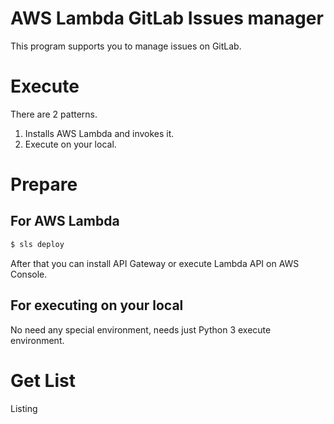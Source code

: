 # AWS Lambda GitLab Issues manager
This program supports you to manage issues on GitLab.

# Execute
There are 2 patterns.

1. Installs AWS Lambda and invokes it.
2. Execute on your local.

# Prepare

## For AWS Lambda

```sh
$ sls deploy
```

After that you can install API Gateway or execute Lambda API on AWS Console.

## For executing on your local

No need any special environment, needs just Python 3 execute environment.

# Get List
Listing 